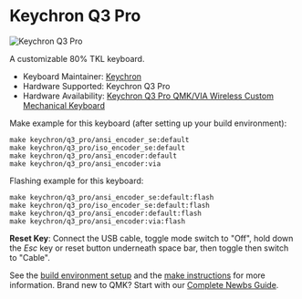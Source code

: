 # Keychron Q3 Pro

![Keychron Q3 Pro](https://i.imgur.com/wTueyKr.jpg)

A customizable 80% TKL keyboard.

* Keyboard Maintainer: [Keychron](https://github.com/keychron)
* Hardware Supported: Keychron Q3 Pro
* Hardware Availability: [Keychron Q3 Pro QMK/VIA Wireless Custom Mechanical Keyboard](https://www.keychron.com/products/keychron-q3-pro-qmk-via-wireless-custom-mechanical-keyboard)

Make example for this keyboard (after setting up your build environment):

    make keychron/q3_pro/ansi_encoder_se:default
    make keychron/q3_pro/iso_encoder_se:default
    make keychron/q3_pro/ansi_encoder:default
    make keychron/q3_pro/ansi_encoder:via

Flashing example for this keyboard:

    make keychron/q3_pro/ansi_encoder_se:default:flash
    make keychron/q3_pro/iso_encoder_se:default:flash
    make keychron/q3_pro/ansi_encoder:default:flash
    make keychron/q3_pro/ansi_encoder:via:flash

**Reset Key**: Connect the USB cable, toggle mode switch to "Off", hold down the *Esc* key or reset button underneath space bar, then toggle then switch to "Cable".

See the [build environment setup](https://docs.qmk.fm/#/getting_started_build_tools) and the [make instructions](https://docs.qmk.fm/#/getting_started_make_guide) for more information. Brand new to QMK? Start with our [Complete Newbs Guide](https://docs.qmk.fm/#/newbs).
